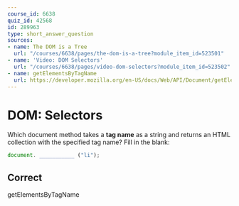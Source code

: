 ```yaml
---
course_id: 6638
quiz_id: 42568
id: 289963
type: short_answer_question
sources:
- name: The DOM is a Tree
  url: "/courses/6638/pages/the-dom-is-a-tree?module_item_id=523501"
- name: 'Video: DOM Selectors'
  url: "/courses/6638/pages/video-dom-selectors?module_item_id=523502"
- name: getElementsByTagName
  url: https://developer.mozilla.org/en-US/docs/Web/API/Document/getElementsByTagName
---
```


# DOM: Selectors

Which document method takes a **tag name** as a string and returns an HTML
collection with the specified tag name? Fill in the blank:

```javascript
document. ___________ ("li");
```

## Correct

getElementsByTagName
